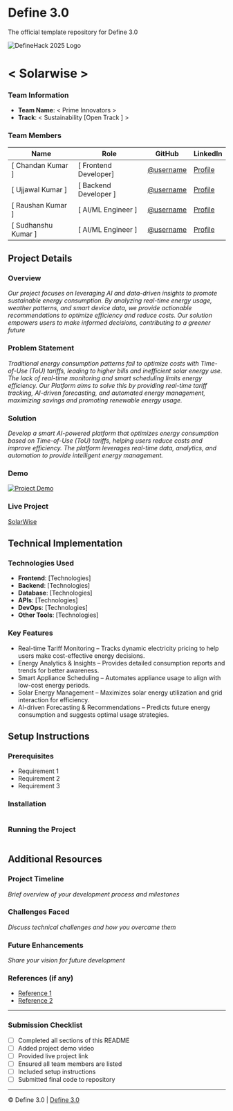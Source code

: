 
# Define 3.0
The official template repository for Define 3.0

![DefineHack 2025 Logo](https://github.com/user-attachments/assets/8173bc16-418e-4912-b500-c6427e4ba4b6)



# < Solarwise >


### Team Information
- **Team Name**: < Prime Innovators > 
- **Track**: < Sustainability [Open Track ] >

### Team Members
| Name | Role | GitHub | LinkedIn |
|------|------|--------|----------|
| [ Chandan Kumar ] | [ Frontend Developer] | [@username](https://github.com/chandanmourya000) | [Profile](https://www.linkedin.com/in/chandan-kumar-19990427a/) |
| [ Ujjawal Kumar ] | [ Backend Developer ] | [@username]( https://github.com/Ujjawalkumar1) | [Profile]( https://www.linkedin.com/in/ujjawalk1/) |
| [ Raushan Kumar ] | [ AI/ML Engineer ] | [@username](https://github.com/raushan0785) | [Profile](https://www.linkedin.com/in/raushan-kumar-46a03b257/) |
| [ Sudhanshu Kumar ] | [ AI/ML Engineer ] | [@username](https://github.com/Sudhanshushekhar6) | [Profile](https://www.linkedin.com/in/sudhanshu-kumar-a9bb36268/) |

## Project Details

### Overview
_Our project focuses on leveraging AI and data-driven insights to promote sustainable energy consumption. By analyzing real-time energy usage, weather patterns, and smart device data, we provide actionable recommendations to optimize efficiency and reduce costs. Our solution empowers users to make informed decisions, contributing to a greener future_

### Problem Statement
_Traditional energy consumption patterns fail to optimize costs with Time-of-Use (ToU) tariffs,
 leading to higher bills and inefficient solar energy use. The lack of real-time monitoring and
 smart scheduling limits energy efficiency. Our Platform aims to solve this by providing real-time
 tariff tracking, AI-driven forecasting, and automated energy management, maximizing savings
 and promoting renewable energy usage._

### Solution
_Develop a smart AI-powered platform that optimizes energy consumption based on Time-of-Use (ToU) tariffs, helping users reduce costs and improve efficiency. The platform leverages real-time data, analytics, and automation to provide intelligent energy management._

### Demo
[![Project Demo](https://img.youtube.com/vi/UUPBs9RNHvU/0.jpg)](https://youtu.be/UUPBs9RNHvU)


### Live Project
[SolarWise](https://tourmaline-dragon-373be6.netlify.app/)

## Technical Implementation

### Technologies Used
- **Frontend**: [Technologies]
- **Backend**: [Technologies]
- **Database**: [Technologies]
- **APIs**: [Technologies]
- **DevOps**: [Technologies]
- **Other Tools**: [Technologies]

### Key Features
- Real-time Tariff Monitoring – Tracks dynamic electricity pricing to help users make cost-effective energy decisions.
- Energy Analytics & Insights – Provides detailed consumption reports and trends for better awareness.
- Smart Appliance Scheduling – Automates appliance usage to align with low-cost energy periods.
- Solar Energy Management – Maximizes solar energy utilization and grid interaction for efficiency.
- AI-driven Forecasting & Recommendations – Predicts future energy consumption and suggests optimal usage strategies.

## Setup Instructions

### Prerequisites
- Requirement 1
- Requirement 2
- Requirement 3

### Installation 
```bash

```

### Running the Project
```bash

```

## Additional Resources

### Project Timeline
_Brief overview of your development process and milestones_

### Challenges Faced
_Discuss technical challenges and how you overcame them_

### Future Enhancements
_Share your vision for future development_

### References (if any)
- [Reference 1](link)
- [Reference 2](link)

---

### Submission Checklist
- [ ] Completed all sections of this README
- [ ] Added project demo video
- [ ] Provided live project link
- [ ] Ensured all team members are listed
- [ ] Included setup instructions
- [ ] Submitted final code to repository

---

© Define 3.0 | [Define 3.0](https://www.define3.xyz/)
